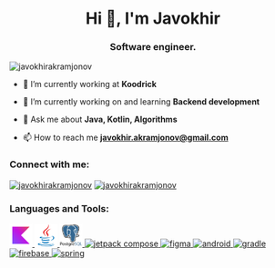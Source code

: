<h1 align="center">Hi 👋, I'm Javokhir</h1>
<h3 align="center">Software engineer.</h3>

<p align="left"> <img src="https://komarev.com/ghpvc/?username=javokhirakramjonov&label=Profile%20views&color=0e75b6&style=flat" alt="javokhirakramjonov" /> </p>

- 🔭 I’m currently working at **Koodrick**

- 🌱 I’m currently working on and learning **Backend development**

- 💬 Ask me about **Java, Kotlin, Algorithms**

- 📫 How to reach me **javokhir.akramjonov@gmail.com**

<h3 align="left">Connect with me:</h3>
<p align="left">
<a href="https://linkedin.com/in/javahere" target="blank"><img align="center" src="https://raw.githubusercontent.com/rahuldkjain/github-profile-readme-generator/master/src/images/icons/Social/linked-in-alt.svg" alt="javokhirakramjonov" height="30" width="40" /></a>
<a href="https://telegram.me/developer_007" target="blank"><img align="center" src="https://cdn0.iconfinder.com/data/icons/social-flat-rounded-rects/512/telegram-512.png" alt="javokhirakramjonov" height="30" width="40" /></a>
</p>

<h3 align="left">Languages and Tools:</h3>
<p align="left">

<a href="https://kotlinlang.org/" target="_blank" rel="noreferrer"> <img src="https://raw.githubusercontent.com/devicons/devicon/master/icons/kotlin/kotlin-original.svg" alt="kotlin" width="40" height="40"/> </a><a href="https://java.com/" target="_blank" rel="noreferrer"> <img src="https://raw.githubusercontent.com/devicons/devicon/master/icons/java/java-original.svg" alt="java" width="40" height="40"/> </a><a href="https://www.postgresql.org/" target="_blank" rel="noreferrer"> <img src="https://raw.githubusercontent.com/devicons/devicon/master/icons/postgresql/postgresql-original-wordmark.svg" alt="postgresql" width="40" height="40"/> </a><a href="https://developer.android.com/jetpack/compose" target="_blank" rel="noreferrer"> <img src="https://tabris.com/wp-content/uploads/2021/06/jetpack-compose-icon_RGB.png" alt="jetpack compose" width="40" height="40"/> </a><a href="https://www.figma.com/" target="_blank" rel="noreferrer"> <img src="https://www.vectorlogo.zone/logos/figma/figma-icon.svg" alt="figma" width="40" height="40"/> </a><a href="https://www.android.com/" target="_blank" rel="noreferrer"> <img src="https://source.android.com/static/docs/setup/images/Android_symbol_green_RGB.svg" alt="android" width="40" height="40"/> </a><a href="https://www.gradle.com/" target="_blank" rel="noreferrer"> <img src="https://www.vectorlogo.zone/logos/gradle/gradle-icon.svg" alt="gradle" width="40" height="40"/> </a><a href="https://www.firebase.com/" target="_blank" rel="noreferrer"> <img src="https://www.vectorlogo.zone/logos/firebase/firebase-icon.svg" alt="firebase" width="40" height="40"/> </a><a href="https://www.spring.io/" target="_blank" rel="noreferrer"> <img src="https://www.vectorlogo.zone/logos/springio/springio-icon.svg" alt="spring" width="40" height="40"/> </a>
